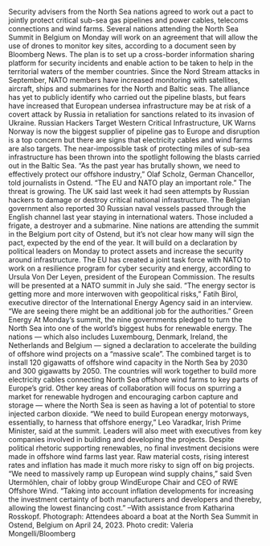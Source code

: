 Security advisers from the North Sea nations agreed to work out a pact to jointly protect critical sub-sea gas pipelines and power cables, telecoms connections and wind farms.
Several nations attending the North Sea Summit in Belgium on Monday will work on an agreement that will allow the use of drones to monitor key sites, according to a document seen by Bloomberg News. The plan is to set up a cross-border information sharing platform for security incidents and enable action to be taken to help in the territorial waters of the member countries.
Since the Nord Stream attacks in September, NATO members have increased monitoring with satellites, aircraft, ships and submarines for the North and Baltic seas. The alliance has yet to publicly identify who carried out the pipeline blasts, but fears have increased that European undersea infrastructure may be at risk of a covert attack by Russia in retaliation for sanctions related to its invasion of Ukraine.
Russian Hackers Target Western Critical Infrastructure, UK Warns
Norway is now the biggest supplier of pipeline gas to Europe and disruption is a top concern but there are signs that electricity cables and wind farms are also targets. The near-impossible task of protecting miles of sub-sea infrastructure has been thrown into the spotlight following the blasts carried out in the Baltic Sea.
“As the past year has brutally shown, we need to effectively protect our offshore industry,” Olaf Scholz, German Chancellor, told journalists in Ostend. “The EU and NATO play an important role.”
The threat is growing. The UK said last week it had seen attempts by Russian hackers to damage or destroy critical national infrastructure. The Belgian government also reported 30 Russian naval vessels passed through the English channel last year staying in international waters. Those included a frigate, a destroyer and a submarine.
Nine nations are attending the summit in the Belgium port city of Ostend, but it’s not clear how many will sign the pact, expected by the end of the year. It will build on a declaration by political leaders on Monday to protect assets and increase the security around infrastructure.
The EU has created a joint task force with NATO to work on a resilience program for cyber security and energy, according to Ursula Von Der Leyen, president of the European Commission. The results will be presented at a NATO summit in July she said.
“The energy sector is getting more and more interwoven with geopolitical risks,” Fatih Birol, executive director of the International Energy Agency said in an interview. “We are seeing there might be an additional job for the authorities.”
Green Energy
At Monday’s summit, the nine governments pledged to turn the North Sea into one of the world’s biggest hubs for renewable energy. The nations — which also includes Luxembourg, Denmark, Ireland, the Netherlands and Belgium — signed a declaration to accelerate the building of offshore wind projects on a “massive scale”.
The combined target is to install 120 gigawatts of offshore wind capacity in the North Sea by 2030 and 300 gigawatts by 2050.
The countries will work together to build more electricity cables connecting North Sea offshore wind farms to key parts of Europe’s grid. Other key areas of collaboration will focus on spurring a market for renewable hydrogen and encouraging carbon capture and storage — where the North Sea is seen as having a lot of potential to store injected carbon dioxide.
“We need to build European energy motorways, essentially, to harness that offshore energy,” Leo Varadkar, Irish Prime Minister, said at the summit.
Leaders will also meet with executives from key companies involved in building and developing the projects. Despite political rhetoric supporting renewables, no final investment decisions were made in offshore wind farms last year. Raw material costs, rising interest rates and inflation has made it much more risky to sign off on big projects.
“We need to massively ramp up European wind supply chains,” said Sven Utermöhlen, chair of lobby group WindEurope Chair and CEO of RWE Offshore Wind. “Taking into account inflation developments for increasing the investment certainty of both manufacturers and developers and thereby, allowing the lowest financing cost.”
–With assistance from Katharina Rosskopf.
Photograph: Attendees aboard a boat at the North Sea Summit in Ostend, Belgium on April 24, 2023. Photo credit: Valeria Mongelli/Bloomberg